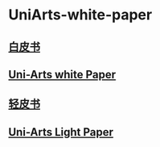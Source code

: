 # UniArts-white-paper

## [白皮书](https://github.com/uni-arts-chain/UniArts-white-paper/blob/master/uniarts-white-paper.pdf)

## [Uni-Arts white Paper](https://github.com/uni-arts-chain/UniArts-white-paper/blob/master/uniarts-white-paper_en.pdf)

## [轻皮书](https://github.com/uni-arts-chain/UniArts-white-paper/blob/master/uniarts-light-paper.pdf)

## [Uni-Arts Light Paper](https://github.com/uni-arts-chain/UniArts-white-paper/blob/master/uniarts-light-paper.pdf)